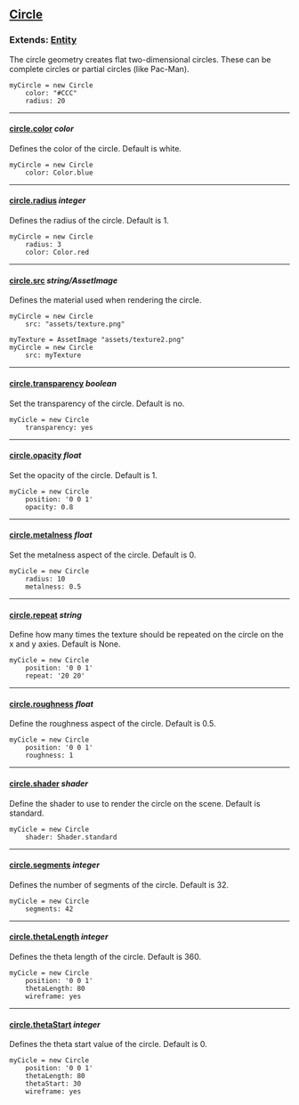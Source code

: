## [Circle](#cicle)

### Extends: [Entity](#entity)

The circle geometry creates flat two-dimensional circles. These can be complete circles or partial circles (like Pac-Man).

	myCircle = new Circle
		color: "#CCC"
		radius: 20

-------------------------------------------------------

#### [circle.color](#circle-color) *color*

Defines the color of the circle. Default is white.

	myCircle = new Circle
		color: Color.blue

-------------------------------------------------------

#### [circle.radius](#circle-radius) *integer*

Defines the radius of the circle. Default is 1.

	myCircle = new Circle
		radius: 3
		color: Color.red

-------------------------------------------------------

#### [circle.src](#circle-src) *string/AssetImage*

Defines the material used when rendering the circle.

	myCircle = new Circle
		src: "assets/texture.png"

	myTexture = AssetImage "assets/texture2.png"
	myCircle = new Circle
		src: myTexture

-------------------------------------------------------

#### [circle.transparency](#circle-transparency) *boolean*

Set the transparency of the circle. Default is no.

	myCicle = new Circle
		transparency: yes

-------------------------------------------------------

#### [circle.opacity](#circle-opacity) *float*

Set the opacity of the circle. Default is 1.

	myCicle = new Circle
		position: '0 0 1'
		opacity: 0.8

-------------------------------------------------------

#### [circle.metalness](#circle-metalness) *float*

Set the metalness aspect of the circle. Default is 0.

	myCicle = new Circle
		radius: 10
		metalness: 0.5

-------------------------------------------------------

#### [circle.repeat](#circle-repeat) *string*

Define how many times the texture should be repeated on the circle on the x and y axies. Default is None.

	myCicle = new Circle
		position: '0 0 1'
		repeat: '20 20'

-------------------------------------------------------

#### [circle.roughness](#circle-roughness) *float*

Define the roughness aspect of the circle. Default is 0.5.

	myCicle = new Circle
		position: '0 0 1'
		roughness: 1

-------------------------------------------------------

#### [circle.shader](#circle-shader) *shader*

Define the shader to use to render the circle on the scene. Default is standard.

	myCicle = new Circle
		shader: Shader.standard

-------------------------------------------------------

#### [circle.segments](#circle-segments) *integer*

Defines the number of segments of the circle. Default is 32.

	myCicle = new Circle
		segments: 42

-------------------------------------------------------

#### [circle.thetaLength](#circle-thetalength) *integer*

Defines the theta length of the circle. Default is 360.

	myCicle = new Circle
		position: '0 0 1'
		thetaLength: 80
		wireframe: yes

-------------------------------------------------------

#### [circle.thetaStart](#circle-thetastart) *integer*

Defines the theta start value of the circle. Default is 0.

	myCicle = new Circle
		position: '0 0 1'
		thetaLength: 80
		thetaStart: 30
		wireframe: yes
